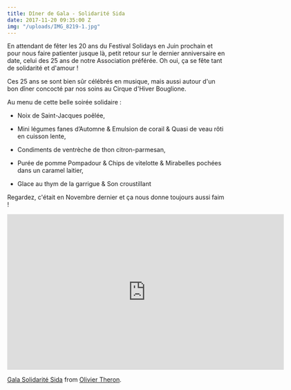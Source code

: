 ```yaml
---
title: Dîner de Gala - Solidarité Sida
date: 2017-11-20 09:35:00 Z
img: "/uploads/IMG_8219-1.jpg"
---
```


En attendant de fêter les 20 ans du Festival Solidays en Juin prochain et pour nous faire patienter jusque là, petit retour sur le dernier anniversaire en date, celui des 25 ans de notre Association préférée. Oh oui, ça se fête tant de solidarité et d'amour !

Ces 25 ans se sont bien sûr célébrés en musique, mais aussi autour d'un bon dîner concocté par nos soins au Cirque d'Hiver Bouglione.

Au menu de cette belle soirée solidaire :

* Noix de Saint-Jacques poêlée,

* Mini légumes fanes d’Automne & Emulsion de corail & Quasi de veau rôti en cuisson lente,

* Condiments de ventrèche de thon citron-parmesan,

* Purée de pomme Pompadour & Chips de vitelotte & Mirabelles pochées dans un caramel laitier,

* Glace au thym de la garrigue & Son croustillant

Regardez, c'était en Novembre dernier et ça nous donne toujours aussi faim !

<iframe src="https://player.vimeo.com/video/254894841" width="640" height="360" frameborder="0" webkitallowfullscreen mozallowfullscreen allowfullscreen></iframe>
<p><a href="https://vimeo.com/254894841">Gala Solidarité Sida</a> from <a href="https://vimeo.com/oliviertheron">Olivier Theron</a>.</p>